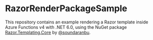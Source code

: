 # RazorRenderPackageSample
This repository contains an example rendering a Razor template inside Azure Functions v4 with .NET 6.0, using the NuGet package [Razor.Templating.Core](https://www.nuget.org/packages/Razor.Templating.Core/) by [@soundaranbu](https://github.com/soundaranbu).